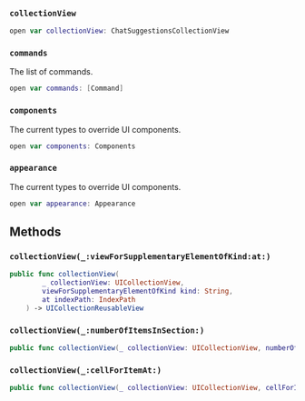 
### `collectionView`

``` swift
open var collectionView: ChatSuggestionsCollectionView
```

### `commands`

The list of commands.

``` swift
open var commands: [Command]
```

### `components`

The current types to override UI components.

``` swift
open var components: Components 
```

### `appearance`

The current types to override UI components.

``` swift
open var appearance: Appearance 
```

## Methods

### `collectionView(_:viewForSupplementaryElementOfKind:at:)`

``` swift
public func collectionView(
        _ collectionView: UICollectionView,
        viewForSupplementaryElementOfKind kind: String,
        at indexPath: IndexPath
    ) -> UICollectionReusableView 
```

### `collectionView(_:numberOfItemsInSection:)`

``` swift
public func collectionView(_ collectionView: UICollectionView, numberOfItemsInSection section: Int) -> Int 
```

### `collectionView(_:cellForItemAt:)`

``` swift
public func collectionView(_ collectionView: UICollectionView, cellForItemAt indexPath: IndexPath) -> UICollectionViewCell 
